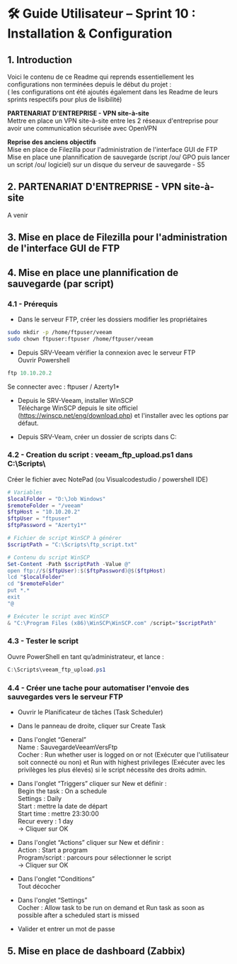 # 🛠️ Guide Utilisateur – Sprint 10 : Installation & Configuration    

## 1. Introduction    
Voici le contenu de ce Readme qui reprends essentiellement les configurations non terminées depuis le début du projet :  
( les configurations ont été ajoutés également dans les Readme de leurs sprints respectifs pour plus de lisibilité)  


**PARTENARIAT D'ENTREPRISE - VPN site-à-site**  
Mettre en place un VPN site-à-site entre les 2 réseaux d'entreprise pour avoir une communication sécurisée avec OpenVPN  

**Reprise des anciens objectifs**  
Mise en place de Filezilla pour l'administration de l'interface GUI de FTP  
Mise en place une plannification de sauvegarde (script /ou/ GPO puis lancer un script /ou/ logiciel) sur un disque du serveur de sauvegarde - S5  


## 2. PARTENARIAT D'ENTREPRISE - VPN site-à-site      
A venir 

## 3. Mise en place de Filezilla pour l'administration de l'interface GUI de FTP     

## 4. Mise en place une plannification de sauvegarde (par script)    

### 4.1 - Prérequis       
- Dans le serveur FTP, créer les dossiers modifier les propriétaires  
```bash  
sudo mkdir -p /home/ftpuser/veeam  
sudo chown ftpuser:ftpuser /home/ftpuser/veeam  
```

- Depuis SRV-Veeam vérifier la connexion avec le serveur FTP  
Ouvrir Powershell  

```powershell 
ftp 10.10.20.2   
```

Se connecter avec : ftpuser / Azerty1*  

- Depuis le SRV-Veeam, installer WinSCP  
Télécharge WinSCP depuis le site officiel (https://winscp.net/eng/download.php) et l'installer avec les options par défaut.

- Depuis SRV-Veam, créer un dossier de scripts dans C:


### 4.2 - Creation du script : veeam_ftp_upload.ps1 dans C:\Scripts\

Créer le fichier avec NotePad (ou Visualcodestudio / powershell IDE)  
```powershell
# Variables
$localFolder = "D:\Job Windows"  
$remoteFolder = "/veeam"  
$ftpHost = "10.10.20.2"  
$ftpUser = "ftpuser"  
$ftpPassword = "Azerty1*"  

# Fichier de script WinSCP à générer  
$scriptPath = "C:\Scripts\ftp_script.txt"  

# Contenu du script WinSCP  
Set-Content -Path $scriptPath -Value @"  
open ftp://$($ftpUser):$($ftpPassword)@$($ftpHost)  
lcd "$localFolder"  
cd "$remoteFolder"  
put *.*  
exit  
"@  

# Exécuter le script avec WinSCP
& "C:\Program Files (x86)\WinSCP\WinSCP.com" /script="$scriptPath"  
```

### 4.3 - Tester le script

Ouvre PowerShell en tant qu’administrateur, et lance :
```powershell
C:\Scripts\veeam_ftp_upload.ps1
```

### 4.4 - Créer une tache pour automatiser l'envoie des sauvegardes vers le serveur FTP   

- Ouvrir le Planificateur de tâches (Task Scheduler)  
- Dans le panneau de droite, cliquer sur Create Task  

- Dans l'onglet “General”  
Name : SauvegardeVeeamVersFtp  
Cocher : Run whether user is logged on or not (Exécuter que l'utilisateur soit connecté ou non) et Run with highest privileges (Exécuter avec les privilèges les plus élevés) si le script nécessite des droits admin.  

- Dans l'onglet “Triggers” cliquer sur New et définir :  
Begin the task : On a schedule  
Settings : Daily  
Start : mettre la date de départ  
Start time : mettre 23:30:00  
Recur every : 1 day  
-> Cliquer sur OK  

- Dans l'onglet “Actions” cliquer sur New et définir :  
Action : Start a program  
Program/script : parcours pour sélectionner le script  
-> Cliquer sur OK  
 
 - Dans l'onglet “Conditions”  
Tout décocher  

- Dans l'onglet “Settings”  
Cocher : Allow task to be run on demand et Run task as soon as possible after a scheduled start is missed  

- Valider et entrer un mot de passe  


## 5. Mise en place de dashboard (Zabbix)      
